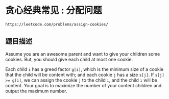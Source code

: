 # 贪心经典常见 : 分配问题

```url
https://leetcode.com/problems/assign-cookies/
```

## 题目描述

Assume you are an awesome parent and want to give your children some cookies. But, you should give each child at most one cookie.
 
Each child `i` has a greed factor `g[i]`, which is the minimum size of a cookie that the child will be content with; and each cookie `j` has a size `s[j]`. If `s[j] >= g[i]`, we can assign the cookie `j` to the child `i`, and the child `i` will be content. Your goal is to maximize the number of your content children and output the maximum number.
